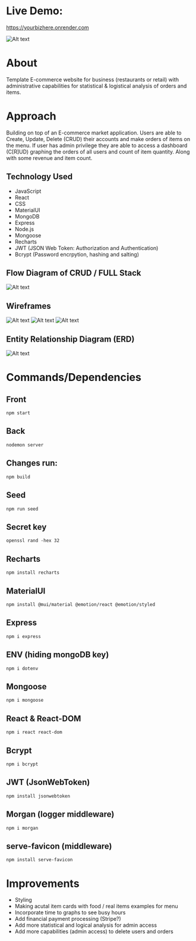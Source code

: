 # Live Demo:
https://yourbizhere.onrender.com

![Alt text](YourBizHere.gif)

# About
Template E-commerce website for business (restaurants or retail) with administrative capabilities for statistical & logistical analysis of orders and items.

# Approach
Building on top of an E-commerce market application. Users are able to Create, Update, Delete (CRUD) their accounts and make orders of items on the menu. If user has admin privilege they are able to access a dashboard (C[R]UD) graphing the orders of all users and count of item quantity. Along with some revenue and item count.

## Technology Used
- JavaScript
- React
- CSS
- MaterialUI
- MongoDB
- Express
- Node.js
- Mongoose
- Recharts
- JWT (JSON Web Token: Authorization and Authentication)
- Bcrypt (Password encrpytion, hashing and salting)

## Flow Diagram of CRUD / FULL Stack
![Alt text](CRUD-flow-diagram.png)

## Wireframes
![Alt text](login-signup.png)
![Alt text](MainPage.png)
![Alt text](Admindash.png)

## Entity Relationship Diagram (ERD)
![Alt text](ERD.png)

# Commands/Dependencies

## Front
`npm start`

## Back
`nodemon server`

## Changes run:
`npm build`

## Seed
`npm run seed`

## Secret key 
`openssl rand -hex 32`

## Recharts
`npm install recharts`

## MaterialUI
`npm install @mui/material @emotion/react @emotion/styled`

## Express
`npm i express`

## ENV (hiding mongoDB key)
`npm i dotenv`

## Mongoose
`npm i mongoose`

## React & React-DOM
`npm i react react-dom`

## Bcrypt
`npm i bcrypt`

## JWT (JsonWebToken)
`npm install jsonwebtoken`

## Morgan (logger middleware)
`npm i morgan`

## serve-favicon (middleware)
`npm install serve-favicon`

# Improvements
- Styling
- Making acutal item cards with food / real items examples for menu
- Incorporate time to graphs to see busy hours
- Add financial payment processing (Stripe?)
- Add more statistical and logical analysis for admin access
- Add more capabilities (admin access) to delete users and orders
